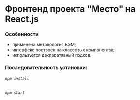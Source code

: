 # Фронтенд проекта "Место" на React.js

### Особенности
- применена методология БЭМ;
- интерфейс построен на классовых компонентах;
- используется декларативный подход;


### Последовательность установки:
###### `npm install`
###### `npm start`